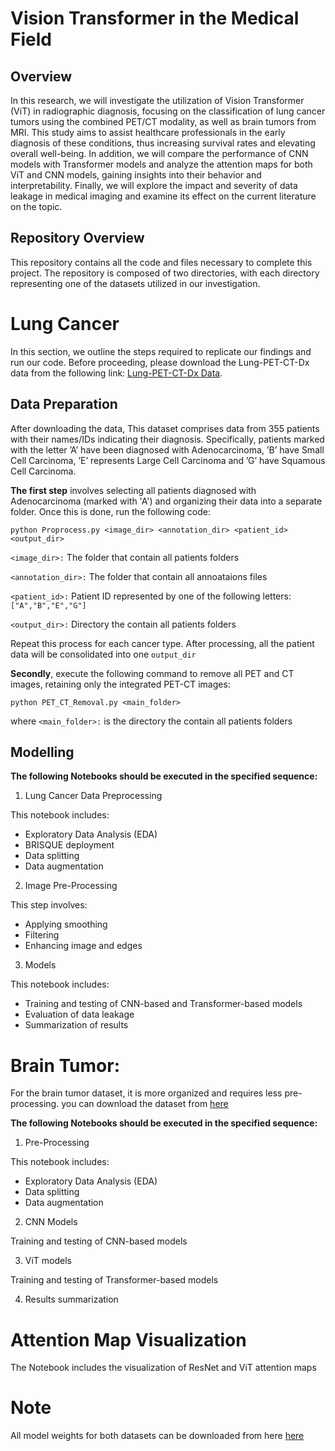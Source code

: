# Vision Transformer in the Medical Field

## Overview
In this research, we will investigate the utilization of Vision Transformer (ViT) in
radiographic diagnosis, focusing on the classification of lung cancer tumors using the
combined PET/CT modality, as well as brain tumors from MRI. This study aims to
assist healthcare professionals in the early diagnosis of these conditions, thus increasing
survival rates and elevating overall well-being. In addition, we will compare the
performance of CNN models with Transformer models and analyze the attention maps
for both ViT and CNN models, gaining insights into their behavior and interpretability.
Finally, we will explore the impact and severity of data leakage in medical imaging and
examine its effect on the current literature on the topic.

## Repository Overview
This repository contains all the code and files necessary to complete this project. 
The repository is composed of two directories, with each directory representing one of the 
datasets utilized in our investigation.

# Lung Cancer 
In this section, we outline the steps required to replicate our findings and run our code. Before proceeding,
please download the Lung-PET-CT-Dx data from the following link:
[Lung-PET-CT-Dx Data](https://www.cancerimagingarchive.net/collection/lung-pet-ct-dx/).

## Data Preparation
After downloading the data,  This dataset comprises data from 355 patients with
their names/IDs indicating their diagnosis. Specifically, patients marked with the letter
’A’ have been diagnosed with Adenocarcinoma, ’B’ have Small Cell Carcinoma, ’E’
represents Large Cell Carcinoma and ’G’ have Squamous Cell Carcinoma.


**The first step** involves selecting all patients diagnosed with Adenocarcinoma (marked with 'A') and organizing their data into a separate folder. 
Once this is done, run the following code:

``python Proprocess.py <image_dir> <annotation_dir> <patient_id> <output_dir> ``

`<image_dir>:` The folder that contain all patients folders 

`<annotation_dir>:` The folder that contain all annoataions files 

`<patient_id>:` Patient ID represented by one of the following letters: `["A","B","E","G"] `

`<output_dir>:` Directory the contain all patients folders 

Repeat this process for each cancer type. After processing, all the patient data will be consolidated into 
one `output_dir`

**Secondly**, execute the following command to remove all PET and CT images, retaining only the integrated PET-CT images:

``python PET_CT_Removal.py <main_folder>``

where 
``<main_folder>:`` is the directory the contain all patients folders 

## Modelling

**The following Notebooks should be executed in the specified sequence:**

1. Lung Cancer Data Preprocessing

This notebook includes:

- Exploratory Data Analysis (EDA)
- BRISQUE deployment
- Data splitting
- Data augmentation


2. Image Pre-Processing

This step involves:
- Applying smoothing
- Filtering
- Enhancing image and edges

3. Models

This notebook includes:

- Training and testing of CNN-based and Transformer-based models
- Evaluation of data leakage
- Summarization of results

# Brain Tumor:

For the brain tumor dataset, it is more organized and requires less pre-processing.
you can download the dataset from [here](https://figshare.com/articles/dataset/brain_tumor_dataset/1512427) 

**The following Notebooks should be executed in the specified sequence:**

1. Pre-Processing 

This notebook includes:

- Exploratory Data Analysis (EDA)
- Data splitting
- Data augmentation

2. CNN Models

Training and testing of CNN-based models 

3. ViT models 

Training and testing of Transformer-based models

4. Results summarization


# Attention Map Visualization

The Notebook includes the visualization of ResNet and ViT attention maps


# Note 

All model weights for both datasets can be downloaded from here
[here](https://essexuniversity.box.com/s/w7d2ueen596lk2ldw0lbmb5nbt8tmjtw)